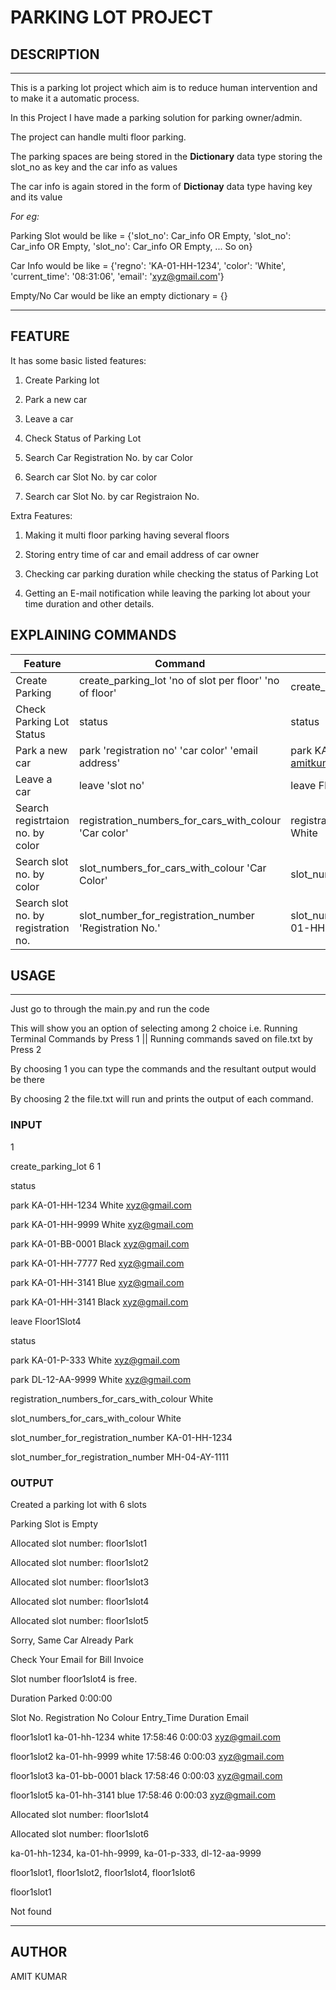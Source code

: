 # PARKING LOT PROJECT

## DESCRIPTION

---

This is a parking lot project which aim is to reduce human intervention and to make it a automatic process.

In this Project I have made a parking solution for parking owner/admin.

The project can handle multi floor parking.

The parking spaces are being stored in the **Dictionary** data type storing the slot_no as key and the car info as values

The car info is again stored in the form of **Dictionay** data type having key and its value

_For eg:_

Parking Slot would be like = {'slot_no': Car_info OR Empty, 'slot_no': Car_info OR Empty, 'slot_no': Car_info OR Empty, ... So on}

Car Info would be like = {'regno': 'KA-01-HH-1234', 'color': 'White', 'current_time': '08:31:06', 'email': 'xyz@gmail.com'}

Empty/No Car would be like an empty dictionary = {}

---

## FEATURE

It has some basic listed features:

1. Create Parking lot

2. Park a new car

3. Leave a car

4. Check Status of Parking Lot

5. Search Car Registration No. by car Color

6. Search car Slot No. by car color

7. Search car Slot No. by car Registraion No.

Extra Features:

1. Making it multi floor parking having several floors

2. Storing entry time of car and email address of car owner

3. Checking car parking duration while checking the status of Parking Lot

4. Getting an E-mail notification while leaving the parking lot about your time duration and other details.

## EXPLAINING COMMANDS

| Feature                             | Command                                                 | Eg                                                |
| ----------------------------------- | ------------------------------------------------------- | ------------------------------------------------- |
| Create Parking                      | create_parking_lot 'no of slot per floor' 'no of floor' | create_parking_lot 6 1                            |
| Check Parking Lot Status            | status                                                  | status                                            |
| Park a new car                      | park 'registration no' 'car color' 'email address'      | park KA-01-HH-1234 White amitkumar66966@gmail.com |
| Leave a car                         | leave 'slot no'                                         | leave Floor1Slot4                                 |
| Search registrtaion no. by color    | registration_numbers_for_cars_with_colour 'Car color'   | registration_numbers_for_cars_with_colour White   |
| Search slot no. by color            | slot_numbers_for_cars_with_colour 'Car Color'           | slot_numbers_for_cars_with_colour White           |
| Search slot no. by registration no. | slot_number_for_registration_number 'Registration No.'  | slot_number_for_registration_number KA-01-HH-1234 |

## USAGE

---

Just go to through the main.py and run the code

This will show you an option of selecting among 2 choice i.e. Running Terminal Commands by Press 1 || Running commands saved on file.txt by Press 2

By choosing 1 you can type the commands and the resultant output would be there

By choosing 2 the file.txt will run and prints the output of each command.

### INPUT

1

create_parking_lot 6 1

status

park KA-01-HH-1234 White xyz@gmail.com

park KA-01-HH-9999 White xyz@gmail.com

park KA-01-BB-0001 Black xyz@gmail.com

park KA-01-HH-7777 Red xyz@gmail.com

park KA-01-HH-3141 Blue xyz@gmail.com

park KA-01-HH-3141 Black xyz@gmail.com

leave Floor1Slot4

status

park KA-01-P-333 White xyz@gmail.com

park DL-12-AA-9999 White xyz@gmail.com

registration_numbers_for_cars_with_colour White

slot_numbers_for_cars_with_colour White

slot_number_for_registration_number KA-01-HH-1234

slot_number_for_registration_number MH-04-AY-1111

### OUTPUT

Created a parking lot with 6 slots

Parking Slot is Empty

Allocated slot number: floor1slot1

Allocated slot number: floor1slot2

Allocated slot number: floor1slot3

Allocated slot number: floor1slot4

Allocated slot number: floor1slot5

Sorry, Same Car Already Park

Check Your Email for Bill Invoice

Slot number floor1slot4 is free.

Duration Parked 0:00:00

Slot No. Registration No Colour Entry_Time Duration Email

floor1slot1 ka-01-hh-1234 white 17:58:46 0:00:03 xyz@gmail.com

floor1slot2 ka-01-hh-9999 white 17:58:46 0:00:03 xyz@gmail.com

floor1slot3 ka-01-bb-0001 black 17:58:46 0:00:03 xyz@gmail.com

floor1slot5 ka-01-hh-3141 blue 17:58:46 0:00:03 xyz@gmail.com

Allocated slot number: floor1slot4

Allocated slot number: floor1slot6

ka-01-hh-1234, ka-01-hh-9999, ka-01-p-333, dl-12-aa-9999

floor1slot1, floor1slot2, floor1slot4, floor1slot6

floor1slot1

Not found

---

## AUTHOR

AMIT KUMAR
